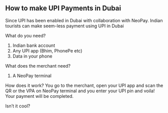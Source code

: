 ## How to make UPI Payments in Dubai

Since UPI has been enabled in Dubai with collaboration with NeoPay. Indian tourists can make seem-less payment using UPI in Dubai

What do you need?
1) Indian bank account
2) Any UPI app (Bhim, PhonePe etc)
3) Data in your phone

What does the merchant need?
1) A NeoPay terminal 

How does it work?
You go to the merchant, open your UPI app and scan the QR or the VPA on NeoPay terminal and you enter your UPI pin and voila! Your payment will be completed. 

Isn’t it cool? 